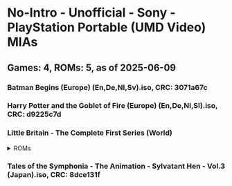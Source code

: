 # No-Intro - Unofficial - Sony - PlayStation Portable (UMD Video) MIAs
## Games: 4, ROMs: 5, as of 2025-06-09

### Batman Begins (Europe) (En,De,Nl,Sv).iso, CRC: 3071a67c
### Harry Potter and the Goblet of Fire (Europe) (En,De,Nl,Sl).iso, CRC: d9225c7d
### Little Britain - The Complete First Series (World)
<details>
<summary>ROMs</summary>

- Little Britain - The Complete First Series (World) (Disc 1).iso, CRC: 62024746
- Little Britain - The Complete First Series (World) (Disc 2).iso, CRC: d9b09884
</details>

### Tales of the Symphonia - The Animation - Sylvatant Hen - Vol.3 (Japan).iso, CRC: 8dce131f

